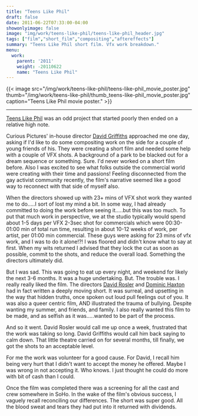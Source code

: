 ```yaml
---
title: "Teens Like Phil"
draft: false
date: 2011-06-22T07:33:00-04:00
showonlyimage: false
image: "img/work/teens-like-phil/teens-like-phil_header.jpg"
tags: ["film","short_film","compositing","aftereffects"]
summary: "Teens Like Phil short film. Vfx work breakdown."
menu:
  work:
    parent: '2011'
    weight: -20110622
    name: "Teens Like Phil"
---
```




{{< image src="/img/work/teens-like-phil/teens-like-phil_movie_poster.jpg" thumb="/img/work/teens-like-phil/thumb_teens-like-phil_movie_poster.jpg" caption="Teens Like Phil movie poster." >}}



---


[Teens Like Phil](http://www.imdb.com/title/tt2066980/) was an odd project that started poorly then ended on a relative high note.

Curious Pictures' in-house director [David Griffiths](http://www.griffdp.com/index.html) approached me one day, asking if I'd like to do some compositing work on the side for a couple of young friends of his. They were creating a short film and needed some help with a couple of VFX shots. A background of a park to be blacked out for a dream sequence or something. Sure. I'd never worked on a short film before. Also I was excited to see what folks outside the commercial world were creating with their time and passions! Feeling disconnected from the gay activist community recently, the film's narrative seemed like a good way to reconnect with that side of myself also.

When the directors showed up with 23+ mins of VFX shot work they wanted me to do.....I sort of lost my mind a bit. In some way, I had already committed to doing the work before seeing it.....but this was too much. To put that much work in perspective, we at the studio typically would spend about 1-5 days per VFX 2-3sec shot for commercials which were 00:30-01:00 min of total run time, resulting in about 10-12 weeks of work, per artist, per 01:00 min commercial. These guys were asking for 23 mins of vfx work, and I was to do it alone!?! I was floored and didn't know what to say at first. When my wits returned I advised that they lock the cut as soon as possible, commit to the shots, and reduce the overall load. Something the directors ultimately did.

But I was sad. This was going to eat up every night, and weekend for likely the next 3-6 months. It was a huge undertaking. But. The trouble was. I really really liked the film. The directors [David Rosler](https://www.imdb.com/name/nm2009824/) and [Dominic Haxton](https://www.imdb.com/name/nm3616941/) had in fact written a deeply moving short. It was surreal, and upsetting in the way that hidden truths, once spoken out loud pull feelings out of you. It was also a queer centric film, AND illustrated the trauma of bullying. Despite wanting my summer, and friends, and family. I also really wanted this film to be made, and as selfish as it was.....wanted to be part of the process.

And so it went. David Rosler would call me up once a week, frustrated that the work was taking so long. David Griffiths would call him back saying to calm down. That little theatre carried on for several months, till finally, we got the shots to an acceptable level.

For me the work was volunteer for a good cause. For David, I recall him being very hurt that I didn't want to accept the money he offered. Maybe I was wrong in not accepting it. Who knows. I just thought he could do more with bit of cash than I could.

Once the film was completed there was a screening for all the cast and crew somewhere in SoHo. In the wake of the film's obvious success, I vaguely recall reconciling our differences. The short was super good. All the blood sweat and tears they had put into it returned with dividends.
